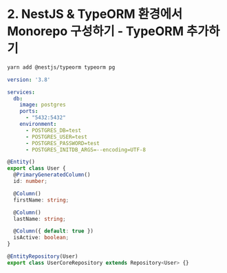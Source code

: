 # 2. NestJS & TypeORM 환경에서 Monorepo 구성하기 - TypeORM 추가하기


```bash
yarn add @nestjs/typeorm typeorm pg
```

```yaml
version: '3.8'

services:
  db:
    image: postgres
    ports:
      - "5432:5432"
    environment:
      - POSTGRES_DB=test
      - POSTGRES_USER=test
      - POSTGRES_PASSWORD=test
      - POSTGRES_INITDB_ARGS=--encoding=UTF-8
```


```typescript
@Entity()
export class User {
  @PrimaryGeneratedColumn()
  id: number;

  @Column()
  firstName: string;

  @Column()
  lastName: string;

  @Column({ default: true })
  isActive: boolean;
}
```

```typescript
@EntityRepository(User)
export class UserCoreRepository extends Repository<User> {}
```
